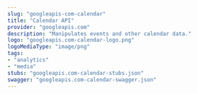```yaml
---
slug: "googleapis-com-calendar"
title: "Calendar API"
provider: "googleapis.com"
description: "Manipulates events and other calendar data."
logo: "googleapis.com-calendar-logo.png"
logoMediaType: "image/png"
tags:
- "analytics"
- "media"
stubs: "googleapis.com-calendar-stubs.json"
swagger: "googleapis.com-calendar-swagger.json"
---
```

